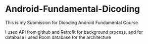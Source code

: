 # Android-Fundamental-Dicoding
This is my Submission for Dicoding Android Fundamental Course

I used API from github and Retrofit for background process, and for database i used Room database for the architecture
